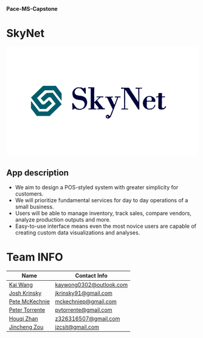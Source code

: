 **Pace-MS-Capstone**
# SkyNet
<img src="https://github.com/CarviS0302/Pace-MS-Capstone/blob/main/documents/SkyNet_logo.png" width="650px" />


## App description
  - We aim to design a POS-styled system with greater simplicity for customers. 
  - We will prioritize fundamental services for day to day operations of a small business.
  - Users will be able to manage inventory, track sales, compare vendors, analyze production outputs and more.
  - Easy-to-use interface means even the most novice users are capable of creating custom data visualizations and analyses. 


# Team INFO

| Name                                      | Contact Info      |
| ----------------------------------------- | ----------------- |
| [Kai Wang](https://github.com/CarviS0302)     | kaywong0302@outlook.com |
| [Josh Krinsky](https://github.com/Jkrin393)       | jkrinsky91@gmail.com |
| [Pete McKechnie](https://github.com/mckechniep) | mckechniep@gmail.com |
| [Peter Torrente](https://github.com/pvtorrente) | pvtorrente@gmail.com |
| [Houqi Zhan](https://github.com/HouqiZhan) | z326316507@gmail.com |
| [Jincheng Zou](https://github.com/JinchengGH) | jzcsit@gmail.com |


